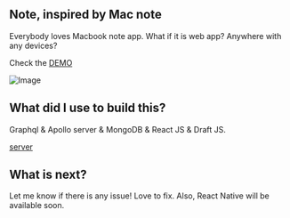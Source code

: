## Note, inspired by Mac note

Everybody loves Macbook note app. What if it is web app? Anywhere with any devices?

Check the [DEMO](https://ryanwlee.com/note)

![Image](https://github.com/ryanwlee/note-client/src/img/note.gif)

## What did I use to build this?

Graphql & Apollo server & MongoDB & React JS & Draft JS.

[server](https://github.com/ryanwlee/note)

## What is next?

Let me know if there is any issue! Love to fix. Also, React Native will be available soon.
